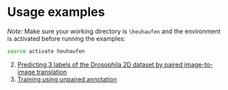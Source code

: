 # Usage examples

*Note:* Make sure your working directory is `\heuhaufen` and the environment is activated before running the examples:
```bash
source activate heuhaufen
```


2. [Predicting 3 labels of the Drosophila 2D dataset by paired image-to-image translation](2D_3Labels/README.md)
7. [Training using unpaired annotation](transfer/README.md)
